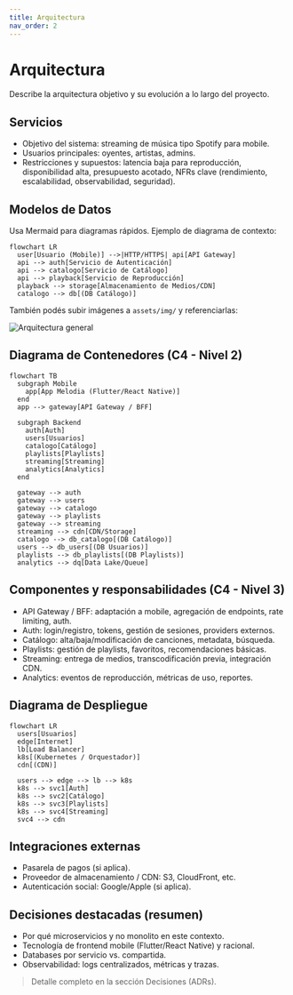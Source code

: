 ```yaml
---
title: Arquitectura
nav_order: 2
---
```


# Arquitectura

Describe la arquitectura objetivo y su evolución a lo largo del proyecto. 

## Servicios

- Objetivo del sistema: streaming de música tipo Spotify para mobile.
- Usuarios principales: oyentes, artistas, admins.
- Restricciones y supuestos: latencia baja para reproducción, disponibilidad alta, presupuesto acotado, NFRs clave (rendimiento, escalabilidad, observabilidad, seguridad).

## Modelos de Datos

Usa Mermaid para diagramas rápidos. Ejemplo de diagrama de contexto:

```mermaid
flowchart LR
  user[Usuario (Mobile)] -->|HTTP/HTTPS| api[API Gateway]
  api --> auth[Servicio de Autenticación]
  api --> catalogo[Servicio de Catálogo]
  api --> playback[Servicio de Reproducción]
  playback --> storage[Almacenamiento de Medios/CDN]
  catalogo --> db[(DB Catálogo)]
```

También podés subir imágenes a `assets/img/` y referenciarlas:

![Arquitectura general](assets/img/arquitectura-general.png)

## Diagrama de Contenedores (C4 - Nivel 2)

```mermaid
flowchart TB
  subgraph Mobile
    app[App Melodia (Flutter/React Native)]
  end
  app --> gateway[API Gateway / BFF]

  subgraph Backend
    auth[Auth]
    users[Usuarios]
    catalogo[Catálogo]
    playlists[Playlists]
    streaming[Streaming]
    analytics[Analytics]
  end

  gateway --> auth
  gateway --> users
  gateway --> catalogo
  gateway --> playlists
  gateway --> streaming
  streaming --> cdn[CDN/Storage]
  catalogo --> db_catalogo[(DB Catálogo)]
  users --> db_users[(DB Usuarios)]
  playlists --> db_playlists[(DB Playlists)]
  analytics --> dq[Data Lake/Queue]
```

## Componentes y responsabilidades (C4 - Nivel 3)

- API Gateway / BFF: adaptación a mobile, agregación de endpoints, rate limiting, auth.
- Auth: login/registro, tokens, gestión de sesiones, providers externos.
- Catálogo: alta/baja/modificación de canciones, metadata, búsqueda.
- Playlists: gestión de playlists, favoritos, recomendaciones básicas.
- Streaming: entrega de medios, transcodificación previa, integración CDN.
- Analytics: eventos de reproducción, métricas de uso, reportes.

## Diagrama de Despliegue

```mermaid
flowchart LR
  users[Usuarios]
  edge[Internet]
  lb[Load Balancer]
  k8s[(Kubernetes / Orquestador)]
  cdn[(CDN)]

  users --> edge --> lb --> k8s
  k8s --> svc1[Auth]
  k8s --> svc2[Catálogo]
  k8s --> svc3[Playlists]
  k8s --> svc4[Streaming]
  svc4 --> cdn
```

## Integraciones externas

- Pasarela de pagos (si aplica).
- Proveedor de almacenamiento / CDN: S3, CloudFront, etc.
- Autenticación social: Google/Apple (si aplica).

## Decisiones destacadas (resumen)

- Por qué microservicios y no monolito en este contexto.
- Tecnología de frontend mobile (Flutter/React Native) y racional.
- Databases por servicio vs. compartida.
- Observabilidad: logs centralizados, métricas y trazas.

> Detalle completo en la sección Decisiones (ADRs).
